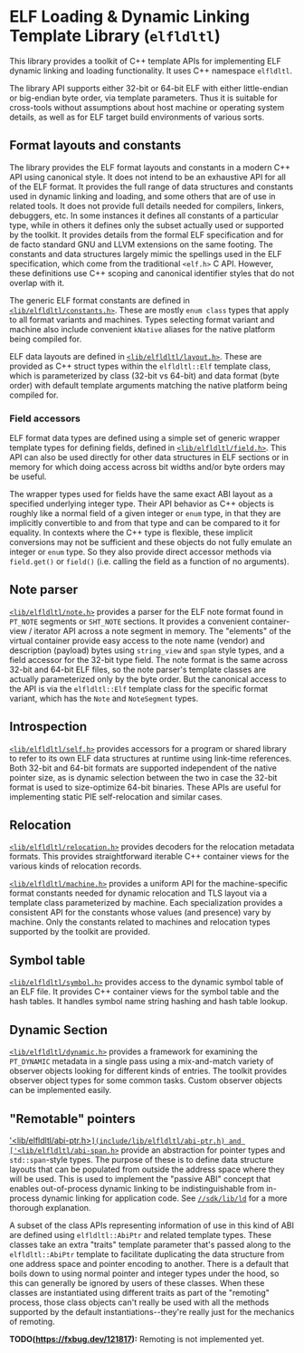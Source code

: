 # ELF Loading & Dynamic Linking Template Library (`elfldltl`)

This library provides a toolkit of C++ template APIs for implementing ELF
dynamic linking and loading functionality.  It uses C++ namespace `elfldltl`.

The library API supports either 32-bit or 64-bit ELF with either little-endian
or big-endian byte order, via template parameters.  Thus it is suitable for
cross-tools without assumptions about host machine or operating system details,
as well as for ELF target build environments of various sorts.

## Format layouts and constants

The library provides the ELF format layouts and constants in a modern C++ API
using canonical style.  It does not intend to be an exhaustive API for all of
the ELF format.  It provides the full range of data structures and constants
used in dynamic linking and loading, and some others that are of use in related
tools.  It does not provide full details needed for compilers, linkers,
debuggers, etc.  In some instances it defines all constants of a particular
type, while in others it defines only the subset actually used or supported by
the toolkit.  It provides details from the formal ELF specification and for de
facto standard GNU and LLVM extensions on the same footing.  The constants and
data structures largely mimic the spellings used in the ELF specification,
which come from the traditional `<elf.h>` C API.  However, these definitions
use C++ scoping and canonical identifier styles that do not overlap with it.

The generic ELF format constants are defined in
[`<lib/elfldltl/constants.h>`](include/lib/elfldltl/constants.h).  These are
mostly `enum class` types that apply to all format variants and machines.
Types selecting format variant and machine also include convenient `kNative`
aliases for the native platform being compiled for.

ELF data layouts are defined in
[`<lib/elfldltl/layout.h>`](include/lib/elfldltl/layout.h).  These are provided
as C++ struct types within the `elfldltl::Elf` template class, which is
parameterized by class (32-bit vs 64-bit) and data format (byte order) with
default template arguments matching the native platform being compiled for.

### Field accessors

ELF format data types are defined using a simple set of generic wrapper
template types for defining fields, defined in
[`<lib/elfldltl/field.h>`](include/lib/elfldltl/field.h).  This API can also be
used directly for other data structures in ELF sections or in memory for which
doing access across bit widths and/or byte orders may be useful.

The wrapper types used for fields have the same exact ABI layout as a specified
underlying integer type.  Their API behavior as C++ objects is roughly like a
normal field of a given integer or `enum` type, in that they are implicitly
convertible to and from that type and can be compared to it for equality.  In
contexts where the C++ type is flexible, these implicit conversions may not be
sufficient and these objects do not fully emulate an integer or `enum` type.
So they also provide direct accessor methods via `field.get()` or `field()`
(i.e. calling the field as a function of no arguments).

## Note parser

[`<lib/elfldltl/note.h>`](include/lib/elfldltl/note.h) provides a parser for
the ELF note format found in `PT_NOTE` segments or `SHT_NOTE` sections.  It
provides a convenient container-view / iterator API across a note segment in
memory.  The "elements" of the virtual container provide easy access to the
note name (vendor) and description (payload) bytes using `string_view` and
`span` style types, and a field accessor for the 32-bit type field.  The note
format is the same across 32-bit and 64-bit ELF files, so the note parser's
template classes are actually parameterized only by the byte order.  But the
canonical access to the API is via the `elfldltl::Elf` template class for the
specific format variant, which has the `Note` and `NoteSegment` types.

## Introspection

[`<lib/elfldltl/self.h>`](include/lib/elfldltl/self.h) provides accessors for a
program or shared library to refer to its own ELF data structures at runtime
using link-time references.  Both 32-bit and 64-bit formats are supported
independent of the native pointer size, as is dynamic selection between the two
in case the 32-bit format is used to size-optimize 64-bit binaries.  These APIs
are useful for implementing static PIE self-relocation and similar cases.

## Relocation

[`<lib/elfldltl/relocation.h>`](include/lib/elfldltl/relocation.h) provides
decoders for the relocation metadata formats.  This provides straightforward
iterable C++ container views for the various kinds of relocation records.

[`<lib/elfldltl/machine.h>`](include/lib/elfldltl/machine.h) provides a uniform
API for the machine-specific format constants needed for dynamic relocation and
TLS layout via a template class parameterized by machine.  Each specialization
provides a consistent API for the constants whose values (and presence) vary by
machine.  Only the constants related to machines and relocation types supported
by the toolkit are provided.

## Symbol table

[`<lib/elfldltl/symbol.h>`](include/lib/elfldltl/symbol.h) provides access to
the dynamic symbol table of an ELF file.  It provides C++ container views for
the symbol table and the hash tables.  It handles symbol name string hashing
and hash table lookup.

## Dynamic Section

[`<lib/elfldltl/dynamic.h>`](include/lib/elfldltl/dynamic.h) provides a
framework for examining the `PT_DYNAMIC` metadata in a single pass using a
mix-and-match variety of observer objects looking for different kinds of
entries.  The toolkit provides observer object types for some common tasks.
Custom observer objects can be implemented easily.

## "Remotable" pointers

['<lib/elfldltl/abi-ptr.h>`](include/lib/elfldltl/abi-ptr.h) and
['<lib/elfldltl/abi-span.h>`](include/lib/elfldltl/abi-span.h) provide an
abstraction for pointer types and `std::span`-style types.  The purpose of
these is to define data structure layouts that can be populated from outside
the address space where they will be used.  This is used to implement the
"passive ABI" concept that enables out-of-process dynamic linking to be
indistinguishable from in-process dynamic linking for application code.  See
[`//sdk/lib/ld`](/sdk/lib/ld) for a more thorough explanation.

A subset of the class APIs representing information of use in this kind of ABI
are defined using `elfldltl::AbiPtr` and related template types.  These classes
take an extra "traits" template parameter that's passed along to the
`elfldltl::AbiPtr` template to facilitate duplicating the data structure from
one address space and pointer encoding to another.  There is a default that
boils down to using normal pointer and integer types under the hood, so this
can generally be ignored by users of these classes.  When these classes are
instantiated using different traits as part of the "remoting" process, those
class objects can't really be used with all the methods supported by the
default instantiations--they're really just for the mechanics of remoting.

**TODO(https://fxbug.dev/121817):** Remoting is not implemented yet.
